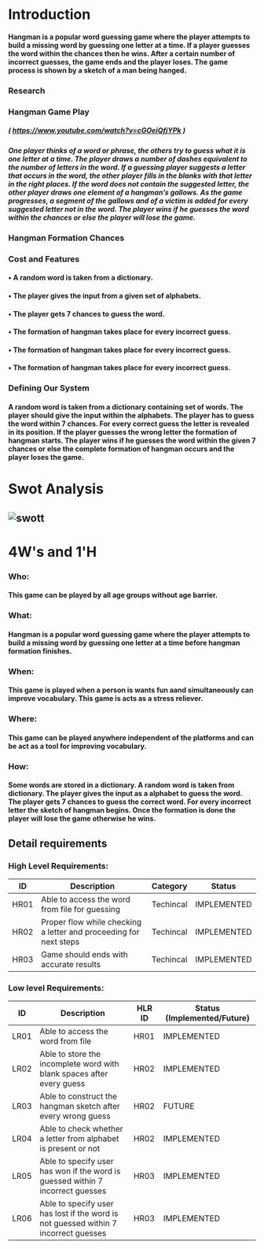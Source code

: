 # Introduction
#### Hangman is a popular word guessing game where the player attempts to build a missing word by guessing one letter at a time. If a player guesses the word within the chances then he wins.   After a certain number of incorrect guesses, the game ends and the player loses. The game process is shown by a sketch of a man being hanged.
### Research
### Hangman Game Play
##### ( https://www.youtube.com/watch?v=cGOeiQfjYPk )
##### One player thinks of a word or phrase, the others try to guess what it is one letter at a time. The player draws a number of dashes equivalent to the number of letters in the word. If a guessing player suggests a letter that occurs in the word, the other player fills in the blanks with that letter in the right places. If the word does not contain the suggested letter, the other player draws one element of a hangman’s gallows. As the game progresses, a segment of the gallows and of a victim is added for every suggested letter not in the word. The player wins if he guesses the word within the chances or else the player will lose the game.

### Hangman Formation Chances
                             
### Cost and Features
#### •	A random word is taken from a dictionary.
#### •	The player gives the input from a given set of alphabets.
#### •	The player gets 7 chances to guess the word.
#### •	The formation of  hangman takes place for every incorrect guess.
#### •	The formation of  hangman takes place for every incorrect guess.
#### •	The formation of  hangman takes place for every incorrect guess.
### Defining Our System
#### A random word is taken from a dictionary containing set of words. The player should give the input within the alphabets. The player has to guess the word within 7 chances. For every correct guess the letter is revealed in its position. If the player guesses the wrong letter the formation of hangman starts. The player wins if he guesses the word within the given 7 chances or else the complete formation of hangman occurs and the player loses the game. 

# Swot Analysis

## ![swott](https://user-images.githubusercontent.com/39005938/115008809-3503f900-9ec9-11eb-8362-cb08c7be6fdd.PNG)

# 4W's and 1'H
### Who:
#### This game can be played by all age groups without age barrier. 
### What:
#### Hangman is a popular word guessing game where the player attempts to build a missing word by guessing one letter at a time before hangman formation finishes.
### When:
#### This game is played when a person is wants fun aand simultaneously can improve vocabulary. This game is acts as a stress reliever.
### Where:
#### This game can be played anywhere independent of the platforms and can be act as a tool for improving vocabulary.
### How:
#### Some words are stored in a dictionary. A random word is taken from dictionary. The player gives the input as a alphabet to guess the word. The player gets 7 chances to guess the correct word. For every incorrect letter the sketch of hangman begins. Once the formation is done the player will lose the game otherwise he wins.
## Detail requirements
### High Level Requirements:
   | ID | Description | Category | Status | 
| ----- | ----- | ------- | ---------|
| HR01 | Able to access the word from file for guessing | Techincal | IMPLEMENTED | 
| HR02 | Proper flow while checking a letter and proceeding for next steps | Techincal |  IMPLEMENTED  |
| HR03 | Game should ends with accurate results | Techincal |  IMPLEMENTED  |

### Low level Requirements:
| ID | Description | HLR ID | Status (Implemented/Future) |
| ------ | --------- | ------ | ----- |
| LR01 | Able to access the word from file | HR01 |  IMPLEMENTED  |
| LR02 | Able to store the incomplete word with blank spaces after every guess | HR02 |  IMPLEMENTED |
| LR03 | Able to construct the hangman sketch after every wrong guess | HR02 | FUTURE |
| LR04 | Able to check whether a letter from alphabet is present or not | HR02 |  IMPLEMENTED  |
| LR05 | Able to specify user has won if the word is guessed within 7 incorrect guesses	 | HR03 |  IMPLEMENTED  |
| LR06 | Able to specify user has lost if the word is not guessed within 7 incorrect guesses | HR03 |  IMPLEMENTED  |

  
		
		


